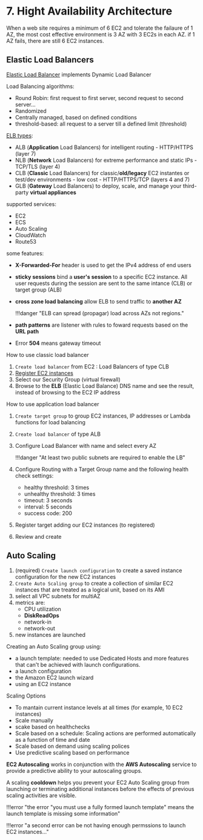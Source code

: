 # 7. Hight Availability Architecture

When a web site requires a minimum of 6 EC2 and tolerate the failaure of 1 AZ, the most cost effective environment is 3 AZ with 3 EC2s in each AZ. if 1 AZ fails, there are still 6 EC2 instances.

## Elastic Load Balancers

[Elastic Load Balancer](https://aws.amazon.com/elasticloadbalancing/faqs/?nc1=h_ls) implements Dynamic Load Balancer

Load Balancing algorithms:

* Round Robin: first request to first server, second request to second server...
* Randomized
* Centrally managed, based on defined conditions
* threshold-based: all request to a server till a defined limit (threshold)

[ELB types](https://aws.amazon.com/elasticloadbalancing/features/?nc1=h_ls):

* ALB (**Application** Load Balancers) for intelligent routing - HTTP/HTTPS (layer 7)
* NLB (**Network** Load Balancers) for extreme performance and static IPs - TCP/TLS (layer 4)
* CLB (**Classic** Load Balancers) for classic/**old/legacy** EC2 instantes or test/dev environments - low cost - HTTP/HTTPS/TCP (layers 4 and 7)
* GLB (**Gateway** Load Balancers) to deploy, scale, and manage your third-party **virtual appliances**

supported services:

* EC2
* ECS
* Auto Scaling
* CloudWatch
* Route53

some features:

* **X-Forwarded-For** header is used to get the IPv4 address of end users
* **sticky sessions** bind a **user's session** to a specific EC2 instance. All user requests during the session are sent to the same intance (CLB) or target group (ALB)
* **cross zone load balancing** allow ELB to send traffic to **another AZ**
    
    !!!danger "ELB can spread (propagar) load across AZs not regions."

* **path patterns**  are listener with rules to foward requests based on the **URL path**
* Error **504** means gateway timeout

How to use classic load balancer

1. `Create load balancer` from EC2 : Load Balancers of type CLB
2. [Register EC2 instances](https://docs.aws.amazon.com/elasticloadbalancing/latest/classic/elb-backend-instances.html)
3. Select our Security Group (virtual firewall)
7. Browse to the **ELB** (Elastic Load Balance) DNS name and see the result, instead of browsing to the EC2 IP address

How to use application load balancer

1. `Create target group` to group EC2 instances, IP addresses or Lambda functions for load balancing
2. `Create load balancer` of type ALB
3. Configure Load Balancer with name and select every AZ

    !!!danger "At least two public subnets are required to enable the LB"

4. Configure Routing with a Target Group name and the following health check settings:
	* healthy threshold: 3 times
	* unhealthy threshold: 3 times
	* timeout: 3 seconds
	* interval: 5 seconds
	* success code: 200
5. Register target adding our EC2 instances (to registered)
6. Review and create

## Auto Scaling 

1. (required) `Create launch configuration` to create a saved instance configuration for the new EC2 instances
2. `Create Auto Scaling group` to create a collection of similar EC2 instances that are treated as a logical unit, based on its AMI
3. select all VPC subnets for multiAZ
4. metrics are:
	* CPU utilization
	* **DiskReadOps**
	* network-in 
	* network-out
5. new instances are launched

Creating an Auto Scaling group using: 

* a launch template: needed to use Dedicated Hosts and more features that can't be achieved with launch configurations.
* a launch configuration
* the Amazon EC2 launch wizard
* using an EC2 instance

Scaling Options

* To mantain current instance levels at all times  (for example, 10 EC2 instances)
* Scale manually
* scake based on healthchecks
* Scale based on a schedule: Scaling actions are performed automatically as a function of time and date
* Scale based on demand using scaling polices
* Use predictive scaling based on performance

**EC2 Autoscaling** works in conjunction with the **AWS Autoscaling** service to provide a predictive ability to your autoscaling groups.

A scaling **cooldown** helps you prevent your EC2 Auto Scaling group from launching or terminating additional instances before the effects of previous scaling activities are visible.

!!!error "the error "you must use a fully formed launch template" means the launch template is missing some information" 

!!!error "a second error can be not having enough permssions to launch EC2 instances..."
